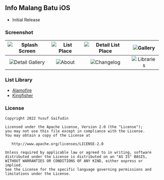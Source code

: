 ## Info Malang Batu iOS ##

- Initial Release

### Screenshot ###
| ![Splash Screen](https://i.imgur.com/izozNJx.png) | ![List Place](https://i.imgur.com/gOBTpX1.png) | ![Detail List Place](https://i.imgur.com/1FXYww1.png) | ![Gallery](https://i.imgur.com/4AG7ePP.png) |
| :---: | :---: | :---: | :---: |
| ![Detail Gallery](https://i.imgur.com/zWOS9Bq.png) | ![About](https://i.imgur.com/42bYUyk.png) | ![Changelog](https://i.imgur.com/xxjyVrZ.png) | ![Libraries](https://i.imgur.com/JpWR9K3.png) |

### List Library ###
- [Alamofire](https://cocoapods.org/pods/Alamofire)
- [Kingfisher](https://cocoapods.org/pods/Kingfisher)

### License ###

    Copyright 2022 Yusuf Saifudin

    Licensed under the Apache License, Version 2.0 (the "License");
    you may not use this file except in compliance with the License.
    You may obtain a copy of the License at

       http://www.apache.org/licenses/LICENSE-2.0

    Unless required by applicable law or agreed to in writing, software
    distributed under the License is distributed on an "AS IS" BASIS,
    WITHOUT WARRANTIES OR CONDITIONS OF ANY KIND, either express or implied.
    See the License for the specific language governing permissions and
    limitations under the License.
